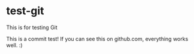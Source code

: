 # test-git
This is for testing Git

This is a commit test! If you can see this on github.com, everything works well. :)
